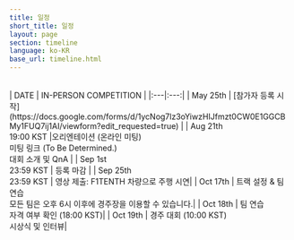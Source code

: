 ```yaml
---
title: 일정
short_title: 일정
layout: page
section: timeline
language: ko-KR
base_url: timeline.html
---
```


<br>
| DATE | IN-PERSON COMPETITION |
|:---|:---:|
| May 25th | [참가자 등록 시작](https://docs.google.com/forms/d/1ycNog7lz3oYiwzHIJfmzt0CW0E1GGCBMy1FUQ7ij1AI/viewform?edit_requested=true) |
| Aug 21th <br> 19:00 KST |오리엔테이션 (온라인 미팅) <br> 미팅 링크 (To Be Determined.) <br> 대회 소개 및 QnA |
| Sep 1st <br> 23:59 KST | 등록 마감 |
| Sep 25th <br> 23:59 KST | 영상 제출: F1TENTH 차량으로 주행 시연|
| Oct 17th | 트랙 설정 & 팀 연습 <br> 모든 팀은 오후 6시 이후에 경주장을 이용할 수 있습니다.|
| Oct 18th | 팀 연습 <br> 자격 여부 확인 (18:00 KST)|
| Oct 19th | 경주 대회 (10:00 KST) <br> 시상식 및 인터뷰|



<!--  | DATE | IN-PERSON COMPETITION |
|:---|:---|
| May 25th | 참가자 등록 시작 |
| Sep 15th - 23:59 KST | 참가자 등록 마감 |
| Aug 21th - 7pm KST |온라인 미팅, 팀 소개, 경주 개요, 트랙 개요 |
| Oct 17th | F1/10 챌린지에 대한 소개, 자율주행 자동차 기술 강연 |
| Oct 18th | 경주 (타임 트라이얼) |
| Oct 19th | 경주 (일대일 경주) , 시상식 및 인터뷰 -->

<!-- | DATE | IN-PERSON COMPETITION |
|:---|:---|
| Apr 30th | 참가자 등록 시작 |
| ~~Nov 11th - 23:59 KST~~ <br> Nov 30th - 23:59 KST<br> (연장) | 참가자 등록 마감 **(11월 말일 까지 연장되었습니다.)** |
| Nov 17th - 7pm KST |온라인 미팅, 팀 소개, 경주 개요, 트랙 개요 <br> [**[Orientation Slides]**](../static_data/KSTME2022_Orientation.pdf) |
| Dec 12th | F1/10 챌린지에 대한 소개, 자율주행 자동차 기술 강연 |
| Dec 13th | 경주 (타임 트라이얼, 일대일 경주) , 시상식 및 인터뷰 | -->

